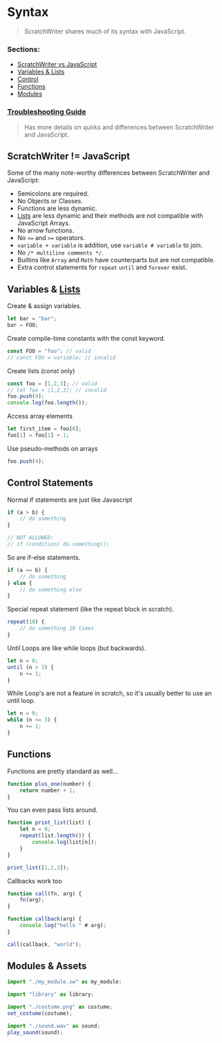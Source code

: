 # Syntax 
> ScratchWriter shares much of its syntax with JavaScript.

### Sections:
- [ScratchWriter vs JavaScript](#ScratchWriter--JavaScript)
- [Variables & Lists](#variables--lists)
- [Control](#control-statements)
- [Functions](#functions)
- [Modules](#modules--assets)

### [Troubleshooting Guide](./troubleshooting.md)
> Has more details on quirks and differences between ScratchWriter and JavaScript.

## ScratchWriter != JavaScript
Some of the many note-worthy differences between ScratchWriter and JavaScript:
 - Semicolons are required.
 - No Objects or Classes.
 - Functions are less dynamic.
 - [Lists](./lists.md) are less dynamic and their methods are not compatible with JavaScript Arrays.
 - No arrow functions.
 - No `<=` and `>=` operators.
 - `variable + variable` is addition, use `variable # variable` to join.
 - No `/* multiline comments */`.
 - Builtins like `Array` and `Math` have counterparts but are not compatible.
 - Extra control statements for `repeat` `until` and `forever` exist.

## Variables & [Lists](./lists.md)
Create & assign variables.
```js
let bar = "bar";
bar = FOO;
```

Create compile-time constants with the const keyword.
```js
const FOO = "foo"; // valid
// const FOO = variable; // invalid
```

Create lists (const only)
```js
const foo = [1,2,3]; // valid
// let foo = [1,2,3]; // invalid
foo.push(4);
console.log(foo.length());
```

Access array elements
```js
let first_item = foo[0];
foo[1] = foo[1] + 1;
```

Use pseudo-methods on arrays
```js
foo.push(4);
```

## Control Statements
Normal if statements are just like Javascript
```js
if (a > b) {
    // do something
}

// NOT ALLOWED:
// if (condition) do.something();
```

So are if-else statements.
```js
if (a == b) {
    // do something
} else {
    // do something else
}
```

Special repeat statement (like the repeat block in scratch).
```js
repeat(10) {
    // do something 10 times
}
```

Until Loops are like while loops (but backwards).
```js
let n = 0;
until (n > 3) {
    n += 1;
}
```

While Loop's are not a feature in scratch, so it's usually better to use an until loop.
```js
let n = 0;
while (n <= 3) {
    n += 1;
}
```

## Functions
Functions are pretty standard as well...
```js
function plus_one(number) {
    return number + 1;
}
```
You can even pass lists around.
```js
function print_list(list) {
    let n = 0;
    repeat(list.length()) {
        console.log(list[n]);
    }
}

print_list([1,2,3]);
```
Callbacks work too
```js
function call(fn, arg) {
    fn(arg);
}

function callback(arg) {
    console.log("hello " # arg);
}

call(callback, "world");
```

## Modules & Assets
```js
import "./my_module.sw" as my_module;
```
```js
import "library" as library;
```
```js
import "./costume.png" as costume;
set_costume(costume);
```
```js
import "./sound.wav" as sound;
play_sound(sound);
```